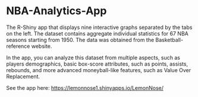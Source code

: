 # NBA-Analytics-App

The R-Shiny app that displays nine interactive graphs separated by the tabs on the left. The dataset contains aggregate individual statistics for 67 NBA seasons starting from 1950. The data was obtained from the Basketball-reference website.

In the app, you can analyze this dataset from multiple aspects, such as players demographics, basic box-score attributes, such as points, assists, rebounds, and more advanced moneyball-like features, such as Value Over Replacement.

See the app here: https://lemonnose1.shinyapps.io/LemonNose/

